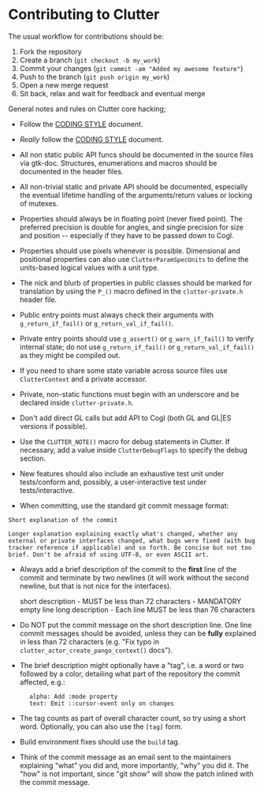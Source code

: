 Contributing to Clutter
=======================

The usual workflow for contributions should be:

 1. Fork the repository
 2. Create a branch (`git checkout -b my_work`)
 3. Commit your changes (`git commit -am "Added my awesome feature"`)
 4. Push to the branch (`git push origin my_work`)
 5. Open a new merge request
 6. Sit back, relax and wait for feedback and eventual merge

General notes and rules on Clutter core hacking;

 - Follow the [CODING STYLE](./CODING_STYLE.txt) document.

 - *Really* follow the [CODING STYLE](./CODING_STYLE.txt) document.

 - All non static public API funcs should be documented in the source files
   via gtk-doc. Structures, enumerations and macros should be documented in
   the header files.

 - All non-trivial static and private API should be documented, especially
   the eventual lifetime handling of the arguments/return values or locking
   of mutexes.

 - Properties should always be in floating point (never fixed point).
   The preferred precision is double for angles, and single precision
   for size and position -- especially if they have to be passed down
   to Cogl.

 - Properties should use pixels whenever is possible. Dimensional and
   positional properties can also use `ClutterParamSpecUnits` to define
   the units-based logical values with a unit type.

 - The nick and blurb of properties in public classes should be marked for
   translation by using the `P_()` macro defined in the `clutter-private.h`
   header file.

 - Public entry points must always check their arguments with
   `g_return_if_fail()` or `g_return_val_if_fail()`.

 - Private entry points should use `g_assert()` or `g_warn_if_fail()` to
   verify internal state; do not use `g_return_if_fail()` or
   `g_return_val_if_fail()` as they might be compiled out.

 - If you need to share some state variable across source files use
   `ClutterContext` and a private accessor.

 - Private, non-static functions must begin with an underscore and
   be declared inside `clutter-private.h`.

 - Don't add direct GL calls but add API to Cogl (both GL and GL|ES
   versions if possible).

 - Use the `CLUTTER_NOTE()` macro for debug statements in Clutter. If
   necessary, add a value inside `ClutterDebugFlags` to specify
   the debug section.

 - New features should also include an exhaustive test unit under
   tests/conform and, possibly, a user-interactive test under
   tests/interactive.

 - When committing, use the standard git commit message format:

```
Short explanation of the commit

Longer explanation explaining exactly what's changed, whether any
external or private interfaces changed, what bugs were fixed (with bug
tracker reference if applicable) and so forth. Be concise but not too
brief. Don't be afraid of using UTF-8, or even ASCII art.
```

 - Always add a brief description of the commit to the **first** line of
   the commit and terminate by two newlines (it will work without the
   second newline, but that is not nice for the interfaces).

     short description          - MUST be less than 72 characters
     <newline>                  - MANDATORY empty line
     long description           - Each line MUST be less than 76 characters

 - Do NOT put the commit message on the short description line. One line
   commit messages should be avoided, unless they can be **fully** explained
   in less than 72 characters (e.g. "Fix typo in
   `clutter_actor_create_pango_context()` docs").

 - The brief description might optionally have a "tag", i.e. a word or two
   followed by a color, detailing what part of the repository the commit
   affected, e.g.:

```
      alpha: Add :mode property
      text: Emit ::cursor-event only on changes
```

 - The tag counts as part of overall character count, so try using
   a short word. Optionally, you can also use the `[tag]` form.

 - Build environment fixes should use the `build` tag.

 - Think of the commit message as an email sent to the maintainers explaining
   "what" you did and, more importantly, "why" you did it. The "how" is not
   important, since "git show" will show the patch inlined with the commit
   message.

